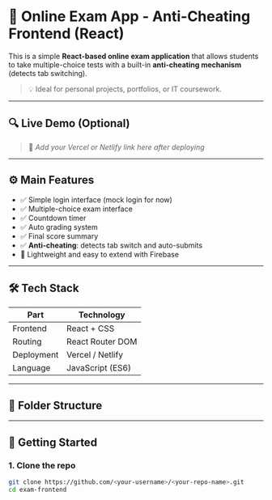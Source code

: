 # 🧠 Online Exam App - Anti-Cheating Frontend (React)

This is a simple **React-based online exam application** that allows students to take multiple-choice tests with a built-in **anti-cheating mechanism** (detects tab switching).

> 💡 Ideal for personal projects, portfolios, or IT coursework.

---

## 🔍 Live Demo (Optional)
> 📌 *Add your Vercel or Netlify link here after deploying*

---

## ⚙️ Main Features

- ✅ Simple login interface (mock login for now)
- ✅ Multiple-choice exam interface
- ✅ Countdown timer
- ✅ Auto grading system
- ✅ Final score summary
- ✅ **Anti-cheating**: detects tab switch and auto-submits
- 🎯 Lightweight and easy to extend with Firebase

---

## 🛠️ Tech Stack

| Part        | Technology        |
|-------------|-------------------|
| Frontend    | React + CSS       |
| Routing     | React Router DOM  |
| Deployment  | Vercel / Netlify  |
| Language    | JavaScript (ES6)  |

---

## 📁 Folder Structure


---

## 🚀 Getting Started

### 1. Clone the repo
```bash
git clone https://github.com/<your-username>/<your-repo-name>.git
cd exam-frontend

